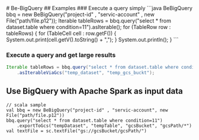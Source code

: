 <meta name="google-site-verification" content="g8QPEcv2Kbg9KDzIYDlXWwfDtr1oO7M3B_Cs0pAGjDg" />
# Be-BigQuery
## Examples
### Execute a query simply
```java
BeBigQuery bbq = new BeBigQuery("project-id"
        , "servic-account"
        , new File("path/file.p12"));
Iterable tableRows = bbq.query("select * from dataset.table where condition=11").asIterable();
for (TableRow row : tableRows) {
    for (TableCell cell : row.getF()) {
        System.out.print(cell.getV().toString() + ",");
    }
    System.out.println();
}
```

### Execute a query and get large results
```java
Iterable tableRows = bbq.query("select * from dataset.table where condition=11")
    .asIterableViaGcs("temp_dataset", "temp_gcs_buckt");
```

## Use BigQuery with Apache Spark as input data
```
// scala sample
val bbq = new BeBigQuery("project-id" , "servic-account", new File("path/file.p12"))
bbq.query("select * from dataset.table where condition=11")
    .exportToGcs("tempDataset", "tempTable", "gcsBucket", "gcsPath/*")
val textFile = sc.textFile("gs://gcsBucket/gcsPath/")
```
